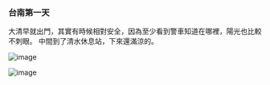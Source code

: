 ### 台南第一天

大清早就出門，其實有時候相對安全，因為至少看到警車知道在哪裡，陽光也比較不刺眼。
中間到了清水休息站，下來還滿涼的。

![image](https://farm1.staticflickr.com/327/19910546969_4937258bce_h.jpg)

![image](https://farm1.staticflickr.com/556/19909254270_aebc4d1f2a_k.jpg)